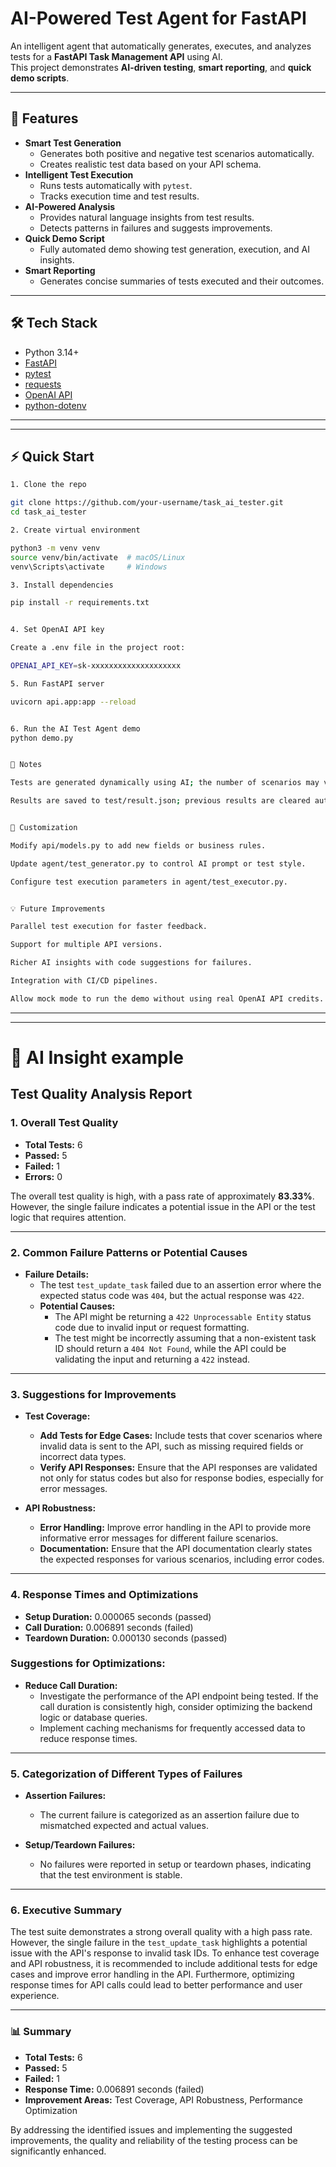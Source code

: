 # AI-Powered Test Agent for FastAPI

An intelligent agent that automatically generates, executes, and analyzes tests for a **FastAPI Task Management API** using AI.  
This project demonstrates **AI-driven testing**, **smart reporting**, and **quick demo scripts**.

---

## 🚀 Features

- **Smart Test Generation**
  - Generates both positive and negative test scenarios automatically.
  - Creates realistic test data based on your API schema.
- **Intelligent Test Execution**
  - Runs tests automatically with `pytest`.
  - Tracks execution time and test results.
- **AI-Powered Analysis**
  - Provides natural language insights from test results.
  - Detects patterns in failures and suggests improvements.
- **Quick Demo Script**
  - Fully automated demo showing test generation, execution, and AI insights.
- **Smart Reporting**
  - Generates concise summaries of tests executed and their outcomes.
---

## 🛠️ Tech Stack

- Python 3.14+
- [FastAPI](https://fastapi.tiangolo.com/)
- [pytest](https://docs.pytest.org/)
- [requests](https://docs.python-requests.org/)
- [OpenAI API](https://platform.openai.com/)
- [python-dotenv](https://pypi.org/project/python-dotenv/)

---


---

## ⚡ Quick Start

```bash
1. Clone the repo

git clone https://github.com/your-username/task_ai_tester.git
cd task_ai_tester

2. Create virtual environment

python3 -m venv venv
source venv/bin/activate  # macOS/Linux
venv\Scripts\activate     # Windows

3. Install dependencies

pip install -r requirements.txt


4. Set OpenAI API key

Create a .env file in the project root:

OPENAI_API_KEY=sk-xxxxxxxxxxxxxxxxxxxx

5. Run FastAPI server

uvicorn api.app:app --reload


6. Run the AI Test Agent demo
python demo.py


📝 Notes

Tests are generated dynamically using AI; the number of scenarios may vary.

Results are saved to test/result.json; previous results are cleared automatically.


🔧 Customization

Modify api/models.py to add new fields or business rules.

Update agent/test_generator.py to control AI prompt or test style.

Configure test execution parameters in agent/test_executor.py.


💡 Future Improvements

Parallel test execution for faster feedback.

Support for multiple API versions.

Richer AI insights with code suggestions for failures.

Integration with CI/CD pipelines.

Allow mock mode to run the demo without using real OpenAI API credits.
```

---


---

# 🧠 AI Insight example

## Test Quality Analysis Report

### 1. Overall Test Quality
- **Total Tests:** 6
- **Passed:** 5
- **Failed:** 1
- **Errors:** 0

The overall test quality is high, with a pass rate of approximately **83.33%**. However, the single failure indicates a potential issue in the API or the test logic that requires attention.

---

### 2. Common Failure Patterns or Potential Causes
- **Failure Details:**
  - The test `test_update_task` failed due to an assertion error where the expected status code was `404`, but the actual response was `422`.
  - **Potential Causes:**
    - The API might be returning a `422 Unprocessable Entity` status code due to invalid input or request formatting.
    - The test might be incorrectly assuming that a non-existent task ID should return a `404 Not Found`, while the API could be validating the input and returning a `422` instead.

---

### 3. Suggestions for Improvements
- **Test Coverage:**
  - **Add Tests for Edge Cases:** Include tests that cover scenarios where invalid data is sent to the API, such as missing required fields or incorrect data types.
  - **Verify API Responses:** Ensure that the API responses are validated not only for status codes but also for response bodies, especially for error messages.
  
- **API Robustness:**
  - **Error Handling:** Improve error handling in the API to provide more informative error messages for different failure scenarios.
  - **Documentation:** Ensure that the API documentation clearly states the expected responses for various scenarios, including error codes.

---

### 4. Response Times and Optimizations
- **Setup Duration:** 0.000065 seconds (passed)
- **Call Duration:** 0.006891 seconds (failed)
- **Teardown Duration:** 0.000130 seconds (passed)

### Suggestions for Optimizations:
- **Reduce Call Duration:**
  - Investigate the performance of the API endpoint being tested. If the call duration is consistently high, consider optimizing the backend logic or database queries.
  - Implement caching mechanisms for frequently accessed data to reduce response times.

---

### 5. Categorization of Different Types of Failures
- **Assertion Failures:** 
  - The current failure is categorized as an assertion failure due to mismatched expected and actual values.
  
- **Setup/Teardown Failures:** 
  - No failures were reported in setup or teardown phases, indicating that the test environment is stable.

---

### 6. Executive Summary
The test suite demonstrates a strong overall quality with a high pass rate. However, the single failure in the `test_update_task` highlights a potential issue with the API's response to invalid task IDs. To enhance test coverage and API robustness, it is recommended to include additional tests for edge cases and improve error handling in the API. Furthermore, optimizing response times for API calls could lead to better performance and user experience.

---

### 📊 Summary
- **Total Tests:** 6
- **Passed:** 5
- **Failed:** 1
- **Response Time:** 0.006891 seconds (failed)
- **Improvement Areas:** Test Coverage, API Robustness, Performance Optimization

By addressing the identified issues and implementing the suggested improvements, the quality and reliability of the testing process can be significantly enhanced.